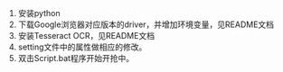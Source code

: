 1. 安装python
2. 下载Google浏览器对应版本的driver，并增加环境变量，见README文档
3. 安装Tesseract OCR，见README文档
4. setting文件中的属性做相应的修改。
5. 双击Script.bat程序开始开抢中。